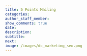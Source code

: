 ```yaml
---
title: 5 Points Mailing
categories:
author_staff_member:
show_comments: true
date:
description:
subtitle:
next:
image: /images/dc_marketing_seo.png
---
```

